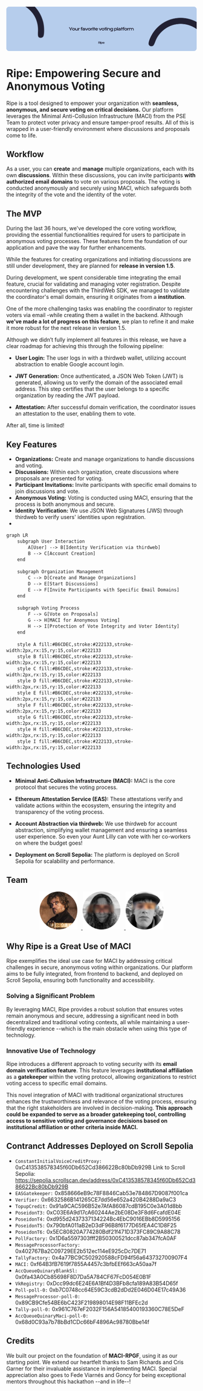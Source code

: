 ![Ripe Slogan](readme/ripe.png)

# Ripe: Empowering Secure and Anonymous Voting

Ripe is a tool designed to empower your organization with **seamless, anonymous, and secure voting on critical decisions.** Our platform leverages the Minimal Anti-Collusion Infrastructure (MACI) from the PSE Team to protect voter privacy and ensure tamper-proof results. All of this is wrapped in a user-friendly environment where discussions and proposals come to life.

## Workflow

As a user, you can **create** and **manage** multiple organizations, each with its own **discussions**. Within these discussions, you can invite participants **with authorized email domains** to vote on various proposals. The voting is conducted anonymously and securely using MACI, which safeguards both the integrity of the vote and the identity of the voter.

## The MVP

During the last 36 hours, we've developed the core voting workflow, providing the essential functionalities required for users to participate in anonymous voting processes. These features form the foundation of our application and pave the way for further enhancements.

While the features for creating organizations and initiating discussions are still under development, they are planned for **release in version 1.5**.

During development, we spent considerable time integrating the email feature, crucial for validating and managing voter registration. Despite encountering challenges with the ThirdWeb SDK, we managed to validate the coordinator's email domain, ensuring it originates from a **institution**.

One of the more challenging tasks was enabling the coordinator to register voters via email -while creating them a wallet in the backend. Although **we’ve made a lot of progress on this feature**, we plan to refine it and make it more robust for the next release in version 1.5.

Although we didn’t fully implement all features in this release, we have a clear roadmap for achieving this through the following pipeline:

- **User Login:** The user logs in with a thirdweb wallet, utilizing account abstraction to enable Google account login.
  
- **JWT Generation:** Once authenticated, a JSON Web Token (JWT) is generated, allowing us to verify the domain of the associated email address. This step certifies that the user belongs to a specific organization by reading the JWT payload.

- **Attestation:** After successful domain verification, the coordinator issues an attestation to the user, enabling them to vote. 

After all, time is limited!

## Key Features

- **Organizations:** Create and manage organizations to handle discussions and voting.
- **Discussions:** Within each organization, create discussions where proposals are presented for voting.
- **Participant Invitations:** Invite participants with specific email domains to join discussions and vote.
- **Anonymous Voting:** Voting is conducted using MACI, ensuring that the process is both anonymous and secure.
- **Identity Verification:** We use JSON Web Signatures (JWS) through thirdweb to verify users' identities upon registration.
- 
```mermaid
graph LR
    subgraph User Interaction
        A[User] --> B[Identity Verification via thirdweb]
        B --> C[Account Creation]
    end

    subgraph Organization Management
        C --> D[Create and Manage Organizations]
        D --> E[Start Discussions]
        E --> F[Invite Participants with Specific Email Domains]
    end

    subgraph Voting Process
        F --> G[Vote on Proposals]
        G --> H[MACI for Anonymous Voting]
        H --> I[Protection of Vote Integrity and Voter Identity]
    end

    style A fill:#B6CDEC,stroke:#222133,stroke-width:2px,rx:15,ry:15,color:#222133
    style B fill:#B6CDEC,stroke:#222133,stroke-width:2px,rx:15,ry:15,color:#222133
    style C fill:#B6CDEC,stroke:#222133,stroke-width:2px,rx:15,ry:15,color:#222133
    style D fill:#B6CDEC,stroke:#222133,stroke-width:2px,rx:15,ry:15,color:#222133
    style E fill:#B6CDEC,stroke:#222133,stroke-width:2px,rx:15,ry:15,color:#222133
    style F fill:#B6CDEC,stroke:#222133,stroke-width:2px,rx:15,ry:15,color:#222133
    style G fill:#B6CDEC,stroke:#222133,stroke-width:2px,rx:15,ry:15,color:#222133
    style H fill:#B6CDEC,stroke:#222133,stroke-width:2px,rx:15,ry:15,color:#222133
    style I fill:#B6CDEC,stroke:#222133,stroke-width:2px,rx:15,ry:15,color:#222133
```

## Technologies Used

- **Minimal Anti-Collusion Infrastructure (MACI):** MACI is the core protocol that secures the voting process.
  
- **Ethereum Attestation Service (EAS):** These attestations verify and validate actions within the ecosystem, ensuring the integrity and transparency of the voting process.
  
- **Account Abstraction via thirdweb:** We use thirdweb for account abstraction, simplifying wallet management and ensuring a seamless user experience. So even your Aunt Lilly can vote with her co-workers on where the budget goes!
  
- **Deployment on Scroll Sepolia:** The platform is deployed on Scroll Sepolia for scalability and performance.

## Team

<p align="center">
    <a href="https://x.com/santi_nihany">
        <img src="/readme/santi.png" alt="Santi" width="100" height="100" style="margin-right: 10px;">
    </a>
     <a href="https://x.com/luzalbaposse">
        <img src="/readme/luz.png" alt="Luz" width="100" height="100" style="margin-right: 10px;">
    </a>
    <a href="https://x.com/PatojPeralta">
        <img src="/readme/pato.png" alt="Pato" width="100" height="100">
    </a>
</p>

## Why Ripe is a Great Use of MACI

Ripe exemplifies the ideal use case for MACI by addressing critical challenges in secure, anonymous voting within organizations. Our platform aims to be fully integrated, from frontend to backend, and deployed on Scroll Sepolia, ensuring both functionality and accessibility.

### Solving a Significant Problem

By leveraging MACI, Ripe provides a robust solution that ensures votes remain anonymous and secure, addressing a significant need in both decentralized and traditional voting contexts, all while maintaining a user-friendly experience --which is the main obstacle when using this type of technology.

### Innovative Use of Technology

Ripe introduces a different approach to voting security with its **email domain verification feature**. This feature leverages **institutional affiliation** as a **gatekeeper** within the voting protocol, allowing organizations to restrict voting access to specific email domains. 

This novel integration of MACI with traditional organizational structures enhances the trustworthiness and relevance of the voting process, ensuring that the right stakeholders are involved in decision-making. **This approach could be expanded to serve as a broader gatekeeping tool, controlling access to sensitive voting and governance decisions based on institutional affiliation or other criteria inside MACI.**

## Contranct Addresses Deployed on Scroll Sepolia

- `ConstantInitialVoiceCreditProxy:` 0xC413538578345f60Db652Cd386622Bc80bDb929B
  Link to Scroll Sepolia: https://sepolia.scrollscan.dev/address/0xC413538578345f60Db652Cd386622Bc80bDb929B
- `EASGatekeeper:` 0x858666eB9c78F8846Cab53e784867D9087f001ca
- `Verifier:` 0x6632586B141265CE7dd56e652a420B4288Da9aC3
- `TopupCredit:` 0x91a9CAC596B52e7AfA86087cdB195C0e3A01d8bb
- `PoseidonT3:` 0xC03E6A9d17cA60244Ae2bE08De3F8d6FcafdE04E
- `PoseidonT4:` 0xd955d2437337134224Bc4EbC9016EBb8D5995156
- `PoseidonT5:` 0x790bfA011aB2eD3dF96B8f6177D65fEA4C1D8F25
- `PoseidonT6:` 0x5EC80820A774280Bdf21f471D373FC89C9A88C78
- `PollFactory:` 0x1D6a5597303fff2B50300521dcc87ab347fcA0AF
- `MessageProcessorFactory:` 0x402767Ba2C09729EE2b512ec114eE925cDc7DE71
- `TallyFactory:` 0x4a77BC9C502920588cFD94f56a643732700907F4
- `MACI:` 0xf64B3fB7619f7855A4457c3bfbEEf663cA50aa7f
- `AccQueueQuinaryBlankSl:` 0x0fa43A0Cb85698F8D7Da5A784CF67FcD054E0B1F
- `VkRegistry:` 0xDcc99dc6E24E6A1Bf4D3BFb8cfa189A83B54D65f
- `Poll-poll-0:` 0xb7C0748cc64E59C3cdB2dDd2E046D04E17c49A36
- `MessageProcessor-poll-0: `0x89CB9Cfe54BE6bC423F219898014E98F11BFEc2d
- `Tally-poll-0:` 0x961C767eF2032F156A54185400193360C78E5DeF
- `AccQueueQuinaryMaci-poll-0:` 0x68d0C93a7b78bBd1CDc66bF4896Ac98780Bbe14f
  
## Credits 

We built our project on the foundation of **MACI-RPGF**, using it as our starting point. We extend our heartfelt thanks to Sam Richards and Cris Garner for their invaluable assistance in implementing MACI. Special appreciation also goes to Fede Viarnés and Goncy for being exceptional mentors throughout this hackathon --and in life--!

